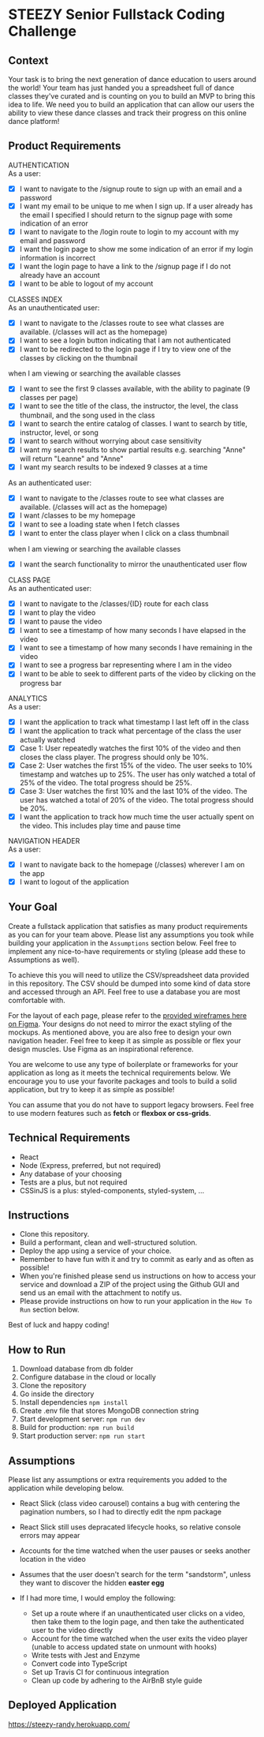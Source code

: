 # STEEZY Senior Fullstack Coding Challenge

## Context

Your task is to bring the next generation of dance education to users around the world! Your team has just handed you a spreadsheet full of dance classes they've curated and is counting on you to build an MVP to bring this idea to life. We need you to build an application that can allow our users the ability to view these dance classes and track their progress on this online dance platform!

## Product Requirements

AUTHENTICATION  
As a user:

- [x] I want to navigate to the /signup route to sign up with an email and a password
- [x] I want my email to be unique to me when I sign up. If a user already has the email I specified I should return to the signup page with some indication of an error
- [x] I want to navigate to the /login route to login to my account with my email and password
- [x] I want the login page to show me some indication of an error if my login information is incorrect
- [x] I want the login page to have a link to the /signup page if I do not already have an account
- [x] I want to be able to logout of my account

CLASSES INDEX  
As an unauthenticated user:

- [x] I want to navigate to the /classes route to see what classes are available. (/classes will act as the homepage)
- [x] I want to see a login button indicating that I am not authenticated
- [x] I want to be redirected to the login page if I try to view one of the classes by clicking on the thumbnail

when I am viewing or searching the available classes

- [x] I want to see the first 9 classes available, with the ability to paginate (9 classes per page)
- [x] I want to see the title of the class, the instructor, the level, the class thumbnail, and the song used in the class
- [x] I want to search the entire catalog of classes. I want to search by title, instructor, level, or song
- [x] I want to search without worrying about case sensitivity
- [x] I want my search results to show partial results e.g. searching "Anne" will return "Leanne" and "Anne"
- [x] I want my search results to be indexed 9 classes at a time

As an authenticated user:

- [x] I want to navigate to the /classes route to see what classes are available. (/classes will act as the homepage)
- [x] I want /classes to be my homepage
- [x] I want to see a loading state when I fetch classes
- [x] I want to enter the class player when I click on a class thumbnail

when I am viewing or searching the available classes

- [x] I want the search functionality to mirror the unauthenticated user flow

CLASS PAGE  
As an authenticated user:

- [x] I want to navigate to the /classes/{ID} route for each class
- [x] I want to play the video
- [x] I want to pause the video
- [x] I want to see a timestamp of how many seconds I have elapsed in the video
- [x] I want to see a timestamp of how many seconds I have remaining in the video
- [x] I want to see a progress bar representing where I am in the video
- [x] I want to be able to seek to different parts of the video by clicking on the progress bar

ANALYTICS  
As a user:

- [x] I want the application to track what timestamp I last left off in the class
- [x] I want the application to track what percentage of the class the user actually watched
- [x] Case 1: User repeatedly watches the first 10% of the video and then closes the class player. The progress should only be 10%.
- [x] Case 2: User watches the first 15% of the video. The user seeks to 10% timestamp and watches up to 25%. The user has only watched a total of 25% of the video. The total progress should be 25%.
- [x] Case 3: User watches the first 10% and the last 10% of the video. The user has watched a total of 20% of the video. The total progress should be 20%.
- [x] I want the application to track how much time the user actually spent on the video. This includes play time and pause time

NAVIGATION HEADER  
As a user:

- [x] I want to navigate back to the homepage (/classes) wherever I am on the app
- [x] I want to logout of the application

## Your Goal

Create a fullstack application that satisfies as many product requirements as you can for your team above. Please list any assumptions you took while building your application in the `Assumptions` section below. Feel free to implement any nice-to-have requirements or styling (please add these to Assumptions as well).

To achieve this you will need to utilize the CSV/spreadsheet data provided in this repository. The CSV should be dumped into some kind of data store and accessed through an API. Feel free to use a database you are most comfortable with.

For the layout of each page, please refer to the [provided wireframes here on Figma](https://www.figma.com/file/2PJs4oGfknIqokVHVN9xLH/%5BWEB%5D-Classes-Take-Home-Test?node-id=1060%3A178). Your designs do not need to mirror the exact styling of the mockups. As mentioned above, you are also free to design your own navigation header. Feel free to keep it as simple as possible or flex your design muscles. Use Figma as an inspirational reference.

You are welcome to use any type of boilerplate or frameworks for your application as long as it meets the technical requirements below. We encourage you to use your favorite packages and tools to build a solid application, but try to keep it as simple as possible!

You can assume that you do not have to support legacy browsers. Feel free to use modern features such as **fetch** or **flexbox or css-grids**.

## Technical Requirements

- React
- Node (Express, preferred, but not required)
- Any database of your choosing
- Tests are a plus, but not required
- CSSinJS is a plus: styled-components, styled-system, ...

## Instructions

- Clone this repository.
- Build a performant, clean and well-structured solution.
- Deploy the app using a service of your choice.
- Remember to have fun with it and try to commit as early and as often as possible!
- When you're finished please send us instructions on how to access your service and download a ZIP of the project using the Github GUI and send us an email with the attachment to notify us.
- Please provide instructions on how to run your application in the `How To Run` section below.

Best of luck and happy coding!

## How to Run

1. Download database from db folder
2. Configure database in the cloud or locally
3. Clone the repository
4. Go inside the directory
5. Install dependencies
   `npm install`
6. Create .env file that stores MongoDB connection string
7. Start development server:
   `npm run dev`
8. Build for production:
   `npm run build`
9. Start production server:
   `npm run start`

## Assumptions

Please list any assumptions or extra requirements you added to the application while developing below.

- React Slick (class video carousel) contains a bug with centering the pagination numbers, so I had to directly edit the npm package
- React Slick still uses depracated lifecycle hooks, so relative console errors may appear
- Accounts for the time watched when the user pauses or seeks another location in the video
- Assumes that the user doesn't search for the term "sandstorm", unless they want to discover the hidden **easter egg**

- If I had more time, I would employ the following:
  - Set up a route where if an unauthenticated user clicks on a video, then take them to the login page, and then take the authenticated user to the video directly
  - Account for the time watched when the user exits the video player (unable to access updated state on unmount with hooks)
  - Write tests with Jest and Enzyme
  - Convert code into TypeScript
  - Set up Travis CI for continuous integration
  - Clean up code by adhering to the AirBnB style guide

## Deployed Application

https://steezy-randy.herokuapp.com/
